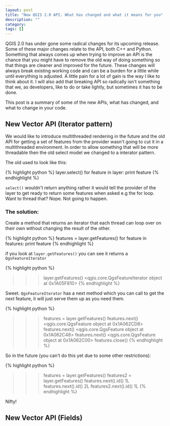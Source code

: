```yaml
---
layout: post
title: "New QGIS 2.0 API. What has changed and what it means for you"
description: ""
category: 
tags: []
---
```


QGIS 2.0 has under gone some radical changes for its upcoming release.  Some of these major changes relate to the API, both C++ and Python. Something that always comes up when trying to improve an API is the chance that you might have to remove the old way of doing something so that things are cleaner and improved for the future. These changes will always break existing working code and can be a burden for a little while until everything is adjusted. A little pain for a lot of gain is the way I like to think about it.  I will also add that breaking API so radically isn't something that we, as developers, like to do or take lightly, but sometimes it has to be done. 

This post is a summary of some of the new APIs, what has changed, and what to change in your code.

## New Vector API (Iterator pattern)

We would like to introduce multithreaded rendering in the future and the old API for getting a set of features from the provider wasn't going to cut it in a multithreaded environment.  In order to allow something that will be more threadable then the old select model we changed to a interator pattern.

The old used to look like this:

{% highlight python %}
layer.select()
for feature in layer:
	print feature
{% endhighlight %}

`select()` wouldn't return anything rather it would tell the provider of the layer to get ready to return some features when asked e.g the for loop. Want to thread that? Nope. Not going to happen.

### The solution:

Create a method that returns an iterator that each thread can loop over on their own without changing the result of the other.

{% highlight python %}
features = layer.getFeatures()
for feature in features:
	print feature
{% endhighlight %}

if you look at `layer.getFeatures()` you can see it returns a `QgsFeatureIterator`

{% highlight python %}
>>> layer.getFeatures()
<qgis.core.QgsFeatureIterator object at 0x1A05F810>
{% endhighlight %}

Sweet. `QgsFeatureIterator` has a next method which you can call to get the next feature, it will just serve them up as you need them.

{% highlight python %}
>>> features = layer.getFeatures()
>>> features.next()
<qgis.core.QgsFeature object at 0x1A062CD8>
>>> features.next()
<qgis.core.QgsFeature object at 0x1A062C48>
>>> features.next()
<qgis.core.QgsFeature object at 0x1A062C00>
>>> features.close()
{% endhighlight %}

So in the future (you can't do this yet due to some other restrictions):

{% highlight python %}
>>> features = layer.getFeatures()
>>> features2 = layer.getFeatures()
>>> features.next().id()
1L
>>> features.next().id()
2L
>>> features2.next().id()
1L
{% endhighlight %}

Nifty!

## New Vector API (Fields)